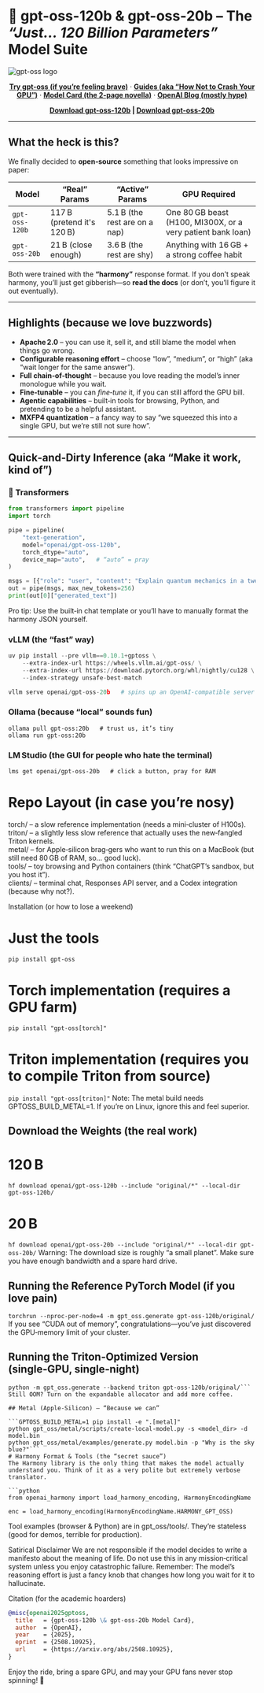 # 🎉 **gpt-oss-120b** & **gpt-oss-20b** – The *“Just… 120 Billion Parameters”* Model Suite

![gpt-oss logo](./docs/gpt-oss.svg)

<p align="center">
  <a href="https://gpt-oss.com"><strong>Try gpt-oss (if you’re feeling brave)</strong></a> ·
  <a href="https://cookbook.openai.com/topic/gpt-oss"><strong>Guides (aka “How Not to Crash Your GPU”)</strong></a> ·
  <a href="https://arxiv.org/abs/2508.10925"><strong>Model Card (the 2‑page novella)</strong></a> ·
  <a href="https://openai.com/index/introducing-gpt-oss/"><strong>OpenAI Blog (mostly hype)</strong></a>
</p>

<p align="center">
  <strong>
    <a href="https://huggingface.co/openai/gptoss-120b">Download gpt-oss‑120b</a> |
    <a href="https://huggingface.co/openai/gpt-oss-20b">Download gpt-oss‑20b</a>
  </strong>
</p>

---

## What the heck is this?

We finally decided to **open‑source** something that looks impressive on paper:

| Model | “Real” Params | “Active” Params | GPU Required |
|-------|---------------|-----------------|--------------|
| `gpt-oss-120b` | 117 B (pretend it's 120 B) | 5.1 B (the rest are on a nap) | One 80 GB beast (H100, MI300X, or a very patient bank loan) |
| `gpt-oss-20b`  | 21 B (close enough)      | 3.6 B (the rest are shy) | Anything with 16 GB + a strong coffee habit |

Both were trained with the **“harmony”** response format. If you don’t speak harmony, you’ll just get gibberish—so **read the docs** (or don’t, you’ll figure it out eventually).

---

## Highlights (because we love buzzwords)

- **Apache 2.0** – you can use it, sell it, and still blame the model when things go wrong.  
- **Configurable reasoning effort** – choose “low”, “medium”, or “high” (aka “wait longer for the same answer”).  
- **Full chain‑of‑thought** – because you love reading the model’s inner monologue while you wait.  
- **Fine‑tunable** – you can *fine‑tune* it, if you can still afford the GPU bill.  
- **Agentic capabilities** – built‑in tools for browsing, Python, and pretending to be a helpful assistant.  
- **MXFP4 quantization** – a fancy way to say “we squeezed this into a single GPU, but we’re still not sure how”.

---

## Quick‑and‑Dirty Inference (aka “Make it work, kind of”)

### 🤗 Transformers

```python
from transformers import pipeline
import torch

pipe = pipeline(
    "text-generation",
    model="openai/gpt-oss-120b",
    torch_dtype="auto",
    device_map="auto",   # “auto” = pray
)

msgs = [{"role": "user", "content": "Explain quantum mechanics in a tweet."}]
out = pipe(msgs, max_new_tokens=256)
print(out[0]["generated_text"])
```
Pro tip: Use the built‑in chat template or you’ll have to manually format the harmony JSON yourself.

### vLLM (the “fast” way)

```python
uv pip install --pre vllm==0.10.1+gptoss \
    --extra-index-url https://wheels.vllm.ai/gpt-oss/ \
    --extra-index-url https://download.pytorch.org/whl/nightly/cu128 \
    --index-strategy unsafe-best-match

vllm serve openai/gpt-oss-20b   # spins up an OpenAI‑compatible server in ~5 minutes
```

### Ollama (because “local” sounds fun)

```
ollama pull gpt-oss:20b   # trust us, it’s tiny
ollama run gpt-oss:20b
```

### LM Studio (the GUI for people who hate the terminal)

```
lms get openai/gpt-oss-20b   # click a button, pray for RAM
```

# Repo Layout (in case you’re nosy)

torch/ – a slow reference implementation (needs a mini‑cluster of H100s).  
triton/ – a slightly less slow reference that actually uses the new‑fangled Triton kernels.  
metal/ – for Apple‑silicon brag‑gers who want to run this on a MacBook (but still need 80 GB of RAM, so… good luck).  
tools/ – toy browsing and Python containers (think “ChatGPT’s sandbox, but you host it”).  
clients/ – terminal chat, Responses API server, and a Codex integration (because why not?).

Installation (or how to lose a weekend)

# Just the tools
``pip install gpt-oss``

# Torch implementation (requires a GPU farm)
``pip install "gpt-oss[torch]"``

# Triton implementation (requires you to compile Triton from source)
``pip install "gpt-oss[triton]"``
Note: The metal build needs GPTOSS_BUILD_METAL=1. If you’re on Linux, ignore this and feel superior.

## Download the Weights (the real work)

# 120 B
``hf download openai/gpt-oss-120b --include "original/*" --local-dir gpt-oss-120b/``

# 20 B
``hf download openai/gpt-oss-20b --include "original/*" --local-dir gpt-oss-20b/``
Warning: The download size is roughly “a small planet”. Make sure you have enough bandwidth and a spare hard drive.

## Running the Reference PyTorch Model (if you love pain)

``torchrun --nproc-per-node=4 -m gpt_oss.generate gpt-oss-120b/original/``
If you see “CUDA out of memory”, congratulations—you’ve just discovered the GPU‑memory limit of your cluster.

## Running the Triton‑Optimized Version (single‑GPU, single‑night)

```export PYTORCH_CUDA_ALLOC_CONF=expandable_segments:True
python -m gpt_oss.generate --backend triton gpt-oss-120b/original/```
Still OOM? Turn on the expandable allocator and add more coffee.

## Metal (Apple‑Silicon) – “Because we can”

```GPTOSS_BUILD_METAL=1 pip install -e ".[metal]"
python gpt_oss/metal/scripts/create-local-model.py -s <model_dir> -d model.bin
python gpt_oss/metal/examples/generate.py model.bin -p "Why is the sky blue?"```
# Harmony Format & Tools (the “secret sauce”)
The Harmony library is the only thing that makes the model actually understand you. Think of it as a very polite but extremely verbose translator.

```python
from openai_harmony import load_harmony_encoding, HarmonyEncodingName

enc = load_harmony_encoding(HarmonyEncodingName.HARMONY_GPT_OSS)
```
Tool examples (browser & Python) are in gpt_oss/tools/. They’re stateless (good for demos, terrible for production).

Satirical Disclaimer
We are not responsible if the model decides to write a manifesto about the meaning of life.
Do not use this in any mission‑critical system unless you enjoy catastrophic failure.
Remember: The model’s reasoning effort is just a fancy knob that changes how long you wait for it to hallucinate.

Citation (for the academic hoarders)

```bibtex
@misc{openai2025gptoss,
  title   = {gpt-oss-120b \& gpt-oss-20b Model Card},
  author  = {OpenAI},
  year    = {2025},
  eprint  = {2508.10925},
  url     = {https://arxiv.org/abs/2508.10925},
}
```

Enjoy the ride, bring a spare GPU, and may your GPU fans never stop spinning! 🎢
